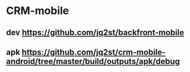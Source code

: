 # CRM-mobile
## dev https://github.com/jq2st/backfront-mobile
## apk https://github.com/jq2st/crm-mobile-android/tree/master/build/outputs/apk/debug
